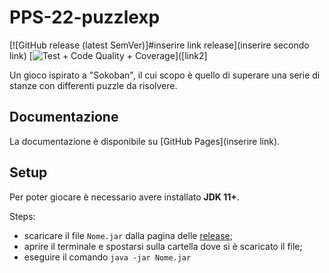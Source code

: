 # PPS-22-puzzlexp
[![GitHub release (latest SemVer)]#inserire link release](inserire secondo link)
[![Test + Code Quality + Coverage](link1)]([link2]

Un gioco ispirato a "Sokoban", il cui scopo è quello di superare una serie di stanze con differenti puzzle da risolvere.

## Documentazione
La documentazione è disponibile su [GitHub Pages](inserire link).

## Setup
Per poter giocare è necessario avere installato **JDK 11+**.

Steps:
- scaricare il file `Nome.jar` dalla pagina delle [release](link);
- aprire il terminale e spostarsi sulla cartella dove si è scaricato il file;
- eseguire il comando `java -jar Nome.jar`


